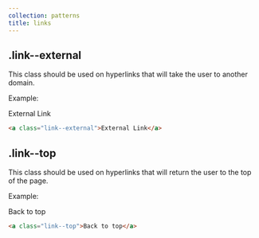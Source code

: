 ```yaml
---
collection: patterns
title: links
---
```


## .link--external

This class should be used on hyperlinks that will take the user to another domain.

Example:

<a class="link--external">External Link</a>

```html
<a class="link--external">External Link</a>
```

## .link--top

This class should be used on hyperlinks that will return the user to the top of the page.

Example:

<a class="link--top">Back to top</a>

```html
<a class="link--top">Back to top</a>
```
